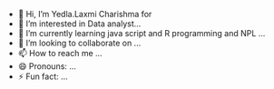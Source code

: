 - 👋 Hi, I’m Yedla.Laxmi Charishma for 
- 👀 I’m interested in  Data analyst...
- 🌱 I’m currently learning  java script and R programming  and NPL ...
- 💞️ I’m looking to collaborate on ...
- 📫 How to reach me ...
- 😄 Pronouns: ...
- ⚡ Fun fact: ...

<!---
Laxmicharishma2005/Laxmicharishma2005 is a ✨ special ✨ repository because its `README.md` (this file) appears on your GitHub profile.
You can click the Preview link to take a look at your changes.
--->
